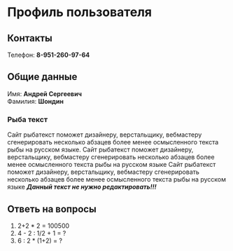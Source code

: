 # Профиль пользователя

## Контакты

Телефон: **8-951-260-97-64**

## Общие данные

Имя: **Андрей Сергеевич**    
Фамилия: **Шондин**


### Рыба текст
Сайт рыбатекст поможет дизайнеру, верстальщику, вебмастеру сгенерировать несколько абзацев более менее осмысленного текста рыбы на русском языке.
Сайт рыбатекст поможет дизайнеру, верстальщику, вебмастеру сгенерировать несколько абзацев более менее осмысленного текста рыбы на русском языке
Сайт рыбатекст поможет дизайнеру, верстальщику, вебмастеру сгенерировать несколько абзацев более менее осмысленного текста рыбы на русском языке
***Данный текст не нужно редактировать!!!***

## Ответь на вопросы

1. 2+2 * 2 =  100500
2. 4 - 2 : 1/2 + 1 = ?
3. 6 : 2 * (1+2) = ?
